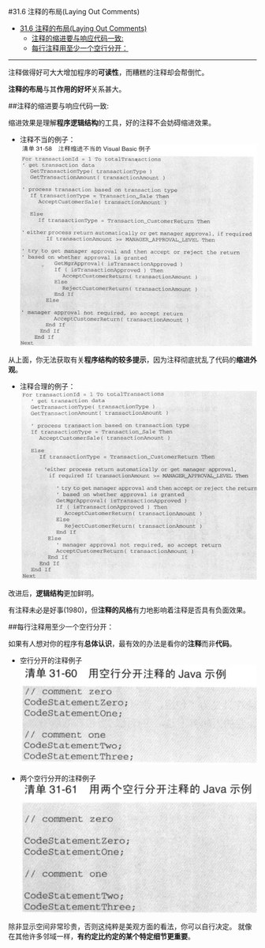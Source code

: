 #31.6 注释的布局(Laying Out Comments)


<!-- TOC -->

- [31.6 注释的布局(Laying Out Comments)](#316-注释的布局laying-out-comments)
    - [注释的缩进要与响应代码一致:](#注释的缩进要与响应代码一致)
    - [每行注释用至少一个空行分开：](#每行注释用至少一个空行分开)

<!-- /TOC -->

---


注释做得好可大大增加程序的**可读性**，而糟糕的注释却会帮倒忙。

**注释的布局**与其**作用的好坏**关系甚大。


##注释的缩进要与响应代码一致:

缩进效果是理解**程序逻辑结构**的工具，好的注释不会妨碍缩进效果。

- 注释不当的例子：
![](https://raw.githubusercontent.com/jerrychan807/imggg/master/006tKfTcgy1fhmcjclts0j30q80mcjyj.jpg)

从上面，你无法获取有关**程序结构的较多提示**，因为注释彻底扰乱了代码的**缩进外观**。

- 注释合理的例子：
![](https://raw.githubusercontent.com/jerrychan807/imggg/master/006tKfTcgy1fhmck75z6mj30pq0kgq9m.jpg)

改进后，**逻辑结构**更加鲜明。

有注释未必是好事(1980)，但**注释的风格**有力地影响着注释是否具有负面效果。


##每行注释用至少一个空行分开：

如果有人想对你的程序有**总体认识**，最有效的办法是看你的**注释**而非**代码**。

- 空行分开的注释例子
![](https://raw.githubusercontent.com/jerrychan807/imggg/master/006tKfTcgy1fhmcngpfnoj30i607oabe.jpg)

- 两个空行分开的注释例子
![](https://raw.githubusercontent.com/jerrychan807/imggg/master/006tKfTcgy1fhmco1kjz5j30hw09smyx.jpg)

除非显示空间非常珍贵，否则这纯粹是美观方面的看法，你可以自行决定。
就像在其他许多邻域一样，**有约定比约定的某个特定细节更重要**。






